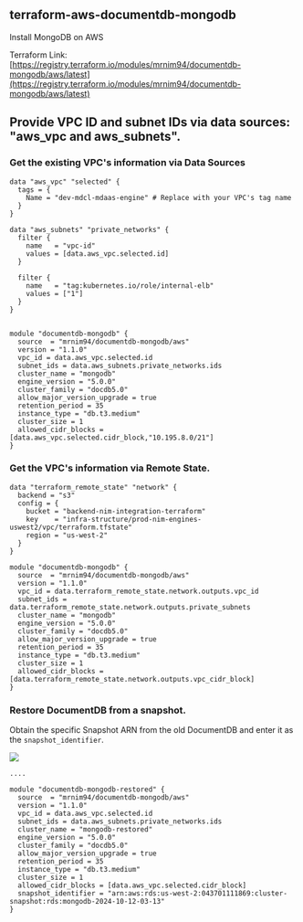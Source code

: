 ## terraform-aws-documentdb-mongodb

Install MongoDB on AWS

Terraform Link:  
[https://registry.terraform.io/modules/mrnim94/documentdb-mongodb/aws/latest](https://registry.terraform.io/modules/mrnim94/documentdb-mongodb/aws/latest)

## Provide VPC ID and subnet IDs via data sources: "aws\_vpc and aws\_subnets".

### Get the existing VPC's information via Data Sources

```plaintext
data "aws_vpc" "selected" {
  tags = {
    Name = "dev-mdcl-mdaas-engine" # Replace with your VPC's tag name
  }
}

data "aws_subnets" "private_networks" {
  filter {
    name   = "vpc-id"
    values = [data.aws_vpc.selected.id]
  }

  filter {
    name   = "tag:kubernetes.io/role/internal-elb"
    values = ["1"]
  }
}


module "documentdb-mongodb" {
  source  = "mrnim94/documentdb-mongodb/aws"
  version = "1.1.0"
  vpc_id = data.aws_vpc.selected.id
  subnet_ids = data.aws_subnets.private_networks.ids
  cluster_name = "mongodb"
  engine_version = "5.0.0"
  cluster_family = "docdb5.0"
  allow_major_version_upgrade = true
  retention_period = 35
  instance_type = "db.t3.medium"
  cluster_size = 1
  allowed_cidr_blocks = [data.aws_vpc.selected.cidr_block,"10.195.8.0/21"]
}
```

### Get the VPC's information via Remote State.

```plaintext
data "terraform_remote_state" "network" {
  backend = "s3"
  config = {
    bucket = "backend-nim-integration-terraform"
    key    = "infra-structure/prod-nim-engines-uswest2/vpc/terraform.tfstate"
    region = "us-west-2"
  }
}

module "documentdb-mongodb" {
  source  = "mrnim94/documentdb-mongodb/aws"
  version = "1.1.0"
  vpc_id = data.terraform_remote_state.network.outputs.vpc_id
  subnet_ids = data.terraform_remote_state.network.outputs.private_subnets
  cluster_name = "mongodb"
  engine_version = "5.0.0"
  cluster_family = "docdb5.0"
  allow_major_version_upgrade = true
  retention_period = 35
  instance_type = "db.t3.medium"
  cluster_size = 1
  allowed_cidr_blocks = [data.terraform_remote_state.network.outputs.vpc_cidr_block]
}
```

### Restore DocumentDB from a snapshot.

Obtain the specific Snapshot ARN from the old DocumentDB and enter it as the `snapshot_identifier`.

![](https://raw.githubusercontent.com/mrnim94/terraform-aws-documentdb-mongodb/sec-group-follow-db-name/docs/picture/2024-10-17_16-49.png)

```plaintext
....

module "documentdb-mongodb-restored" {
  source  = "mrnim94/documentdb-mongodb/aws"
  version = "1.1.0"
  vpc_id = data.aws_vpc.selected.id
  subnet_ids = data.aws_subnets.private_networks.ids
  cluster_name = "mongodb-restored"
  engine_version = "5.0.0"
  cluster_family = "docdb5.0"
  allow_major_version_upgrade = true
  retention_period = 35
  instance_type = "db.t3.medium"
  cluster_size = 1
  allowed_cidr_blocks = [data.aws_vpc.selected.cidr_block]
  snapshot_identifier = "arn:aws:rds:us-west-2:043701111869:cluster-snapshot:rds:mongodb-2024-10-12-03-13"
}
```